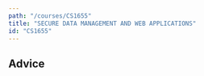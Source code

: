 ```yaml
---
path: "/courses/CS1655"
title: "SECURE DATA MANAGEMENT AND WEB APPLICATIONS"
id: "CS1655"
---
```


## Advice

